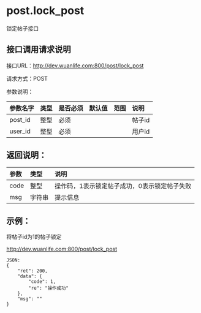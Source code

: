 # post.lock_post

锁定帖子接口

## 接口调用请求说明

接口URL：http://dev.wuanlife.com:800/post/lock_post

请求方式：POST

参数说明：

|参数名字    |类型   |是否必须    |默认值    |范围        |说明|
|:--|:--|:--|:--|:--|:--|
|post_id    |整型   |必须         |      |             |帖子id|
|user_id    |整型   |必须         |      |             |用户id|

## 返回说明：

|参数        |类型   |说明|
|:--|:--|:--|
|code            |整型   |操作码，1表示锁定帖子成功，0表示锁定帖子失败|
|msg             |字符串  |提示信息|

## 示例：

将帖子id为1的帖子锁定

http://dev.wuanlife.com:800/post/lock_post

    JSON:
    {
        "ret": 200,
        "data": {
            "code": 1,
            "re": "操作成功"
        },
        "msg": ""
    }
